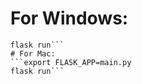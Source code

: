 # For Windows:
```set FLASK_APP=main
flask run```
# For Mac:
```export FLASK_APP=main.py
flask run```